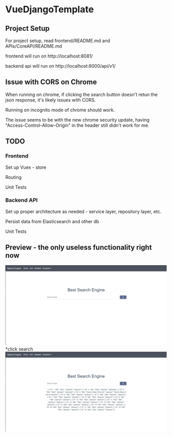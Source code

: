 # VueDjangoTemplate

## Project Setup
For project setup, read frontend/README.md and APIs/CoreAPI/README.md

frontend will run on http://localhost:8081/

backend api will run on http://localhost:8000/api/v1/

## Issue with CORS on Chrome
When running on chrome, if clicking the search button doesn't retun the json response, it's likely issues with CORS.

Running on incognito mode of chrome should work.

The issue seems to be with the new chrome security update, having "Access-Control-Allow-Origin" in the header still didn't work for me.

## TODO
### Frontend
Set up Vuex - store

Routing

Unit Tests
### Backend API
Set up proper architecture as needed - service layer, repository layer, etc. 

Persist data from Elasticsearch and other db

Unit Tests
## Preview - the only useless functionality right now
![alt text](./searchTemplate.PNG)
*click search
![alt text](./searchJsonReturnTemplate.PNG)

